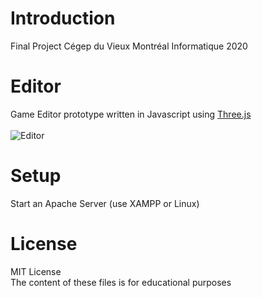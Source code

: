 # Introduction
Final Project Cégep du Vieux Montréal Informatique 2020 <br/>

# Editor
Game Editor prototype written in Javascript using [Three.js](https://github.com/mrdoob/three.js/) <br/><br/>
![Editor](https://user-images.githubusercontent.com/18330932/93534426-1037ab00-f913-11ea-8474-1dc129df3e32.PNG)


# Setup
Start an Apache Server (use XAMPP or Linux)

# License
MIT License <br/>
The content of these files is for educational purposes
